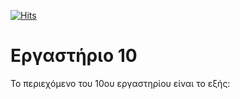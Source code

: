 [![Hits](https://hits.seeyoufarm.com/api/count/incr/badge.svg?url=https%3A%2F%2Feffie375.github.io%2FTPTE-AEGEAN&count_bg=%23E3802B&title_bg=%2307359E&icon=internetarchive.svg&icon_color=%23E7E7E7&title=%CE%A0%CF%81%CE%BF%CE%B2%CE%BF%CE%BB%CE%AD%CF%82&edge_flat=false)](https://hits.seeyoufarm.com)

# Εργαστήριο 10

Το περιεχόμενο του 10ου εργαστηρίου είναι το εξής:
